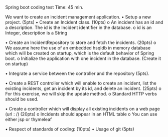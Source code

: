 Spring boot coding test
Time: 45 min.

We want to create an incident management application.
•	Setup a new project. (5pts)
•	Create an Incident class. (10pts)
o	An incident has an id and a description. The id is the Incident identifier in the database.
o	id is an Integer, description is a String

•	Create an IncidentRepository to store and fetch the incidents. (20pts)
o	We assume here the use of an embedded hsqldb in memory database which will be created on startup, which is the default behavior of Spring boot.
o	Initialize the application with one incident in the database. (Create it on startup)

•	Integrate a service between the controller and the repository (5pts). 

•	Create a REST controller which will enable to create an incident, list the existing incidents, get an incident by its id, and delete an incident. (25pts)
o	For this exercise, we will skip the update method.
o	Standard HTTP verbs should be used.

•	Create a controller which will display all existing incidents on a web page (url : /) (20pts)
o	Incidents should appear in an HTML table
o	You can use either jsp or thymeleaf

•	Respect of standards of coding: (10pts)
•	Usage of git (5pts)

